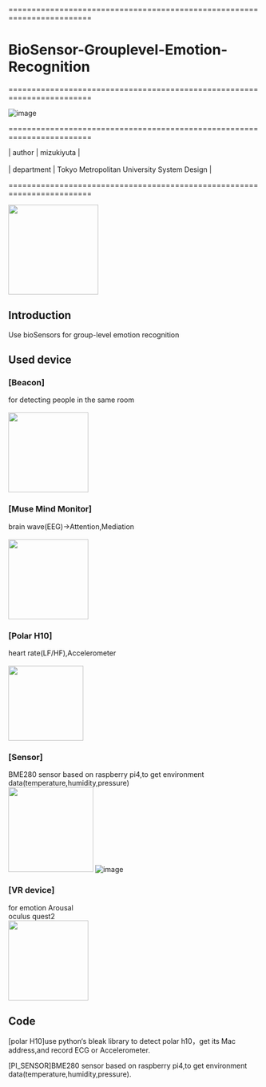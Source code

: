 
========================================================================

# BioSensor-Grouplevel-Emotion-Recognition

========================================================================

![image](https://user-images.githubusercontent.com/26008298/132282618-0440b99c-af47-4e75-9c45-2253ba94f59d.png)

========================================================================

| author | mizukiyuta | <br />   
| department | Tokyo Metropolitan University System Design |  <br />

========================================================================

<img src="https://user-images.githubusercontent.com/26008298/132282518-24095b5c-eae4-4fde-ab66-089d8a446ec4.png" width="180">

## Introduction 
Use bioSensors for group-level emotion recognition <br />

## Used device
### [Beacon]
for detecting people in the same room <br />  
<img src="https://user-images.githubusercontent.com/26008298/132282742-d21cea84-a607-4038-b9f2-69ddf8d408b0.png" width="160">

### [Muse Mind Monitor]
brain wave(EEG)->Attention,Mediation <br />  
<img src="https://user-images.githubusercontent.com/26008298/132282807-9775c223-0d4b-48eb-9d75-a308ffea37d1.png" width="160">
### [Polar H10]
heart rate(LF/HF),Accelerometer <br />  
<img src="https://user-images.githubusercontent.com/26008298/132282872-a2a6b140-0707-4bd1-9bda-5e4b4e778d64.png" width="150">

### [Sensor]
BME280 sensor based on raspberry pi4,to get environment data(temperature,humidity,pressure) <br />
<img src="https://user-images.githubusercontent.com/26008298/132282977-fd54ee04-b335-455b-bf5e-32b5e313fb84.png" width="170">
![image](https://user-images.githubusercontent.com/26008298/132282884-ba2faa0c-b897-4cab-b360-0220d821504e.png)

### [VR device]
for emotion Arousal <br />
oculus quest2 <br />
<img src="https://user-images.githubusercontent.com/26008298/132283403-9d1f2ed8-8238-4ca3-aedc-af52e3fc1ef1.png" width="160">

## Code
[polar H10]use python‘s bleak library to detect polar h10，get its Mac address,and record ECG or Accelerometer. <br />  

[PI_SENSOR]BME280 sensor based on raspberry pi4,to get environment data(temperature,humidity,pressure). <br />  


